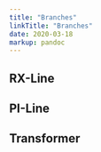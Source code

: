 ```yaml
---
title: "Branches"
linkTitle: "Branches"
date: 2020-03-18
markup: pandoc
---
```


<script src="https://polyfill.io/v3/polyfill.min.js?features=es6"></script>
<script id="MathJax-script" async src="https://cdn.jsdelivr.net/npm/mathjax@3/es5/tex-mml-chtml.js"></script>

## RX-Line

## PI-Line

## Transformer
